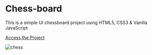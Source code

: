 # Chess-board

This is a simple UI chessboard project using HTML5, CSS3 & Vanilla JavaScript


[Access the Project](https://jelsonjay.github.io/chess-board/)

![chess](https://user-images.githubusercontent.com/50907905/95043585-2300fc80-06d5-11eb-9f9f-2d9fdbe1b32e.png)
